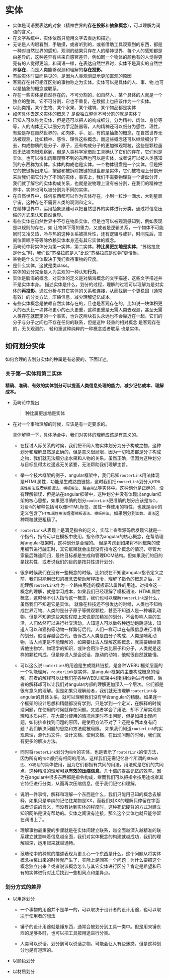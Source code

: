 # 实体

* 实体是词语要表达的对象（精神世界的**存在投影**和**抽象概念**），可以理解为词语的含义。
* 在文字系统中，实体依然只能用文字去表达和描述。
* 无论是人肉眼看到，手触摸，或者听到的，或者借助工具观察到的东西，都是一种对自然世界的感知，观测的结果只存在人的精神世界，每个人的感知都是由差异的，这种差异有些来自感官差异，例如同一个物体的颜色有的人觉得更亮有的人觉得更暗，和词语一样，在表达自然世界时，实体不是真实的自然世界**存在**，而是人类能够观测和理解的**存在投影**。
* 有些实体时显而易见的，是因为人类观测显示更加直观的原因
* 客观存在并可相互区别的事物称之为实体。实体可以是具体的人、事、物,也可以是抽象的概念或联系。
* 存在一些实体是自然存在的，不可分割的，如自然人，某个具体的人就是一个独立的整体，它不可分割，它也不重复，在数据上也应该作为一个实体。
* 以此类推，某个生物、某个水果、某个建筑、某个物品都是实体
* 如何具体去定义实体的概念？ 是否独立整体不可分割的就是实体？
* 已知人可以称为实体，但是还可以把人的构成细分，分为精神、肉体、身份等等，人的肉体还可以细分为手足脏器等，人的精神还可以细分为感性、理性，有些是存在自然世界的，如肉体、手、足，有的是抽象的概念，在自然世界无法被观测，比如精神、感性、理性这些概念。而这些概念还可以继续细分下去，构成物质的是分子、原子，还有构成分子的更加微观颗粒，这些是颗粒虽然无法被肉眼观察到，但是人类科学家借助工具确认了它们的存在，它们也是实体。也可以得出肉眼观察不到的东西也可以是实体，或者说可以被人类感知到的东西称为实体。实体的构成也是实体。一个物体键盘是一个实体，但是把它的按键拆出来后，按键和被拆除按键的键盘都是实体，它们被物理上分割开来后我们把它分为了不同的实体，事实上，我们不需要物理将一个键盘分开，我们就了解它的实体构成关系，也就是说物理上没有被分割，在我们的精神世界中，实体也可以被分割为不同的实体。
* 在自然世界中，任何东西都可以作为实体存在，小到一粒沙一滴水，大到星辰宇宙，这种存在不需要人类的观测和定义。
* 在精神世界中，运用抽象思维可以把自然世界的实体进行分类，通过将信息压缩的方式来认知自然世界。
* 有些实体在自然世界中不存在物质实体，但是也可以被观测感知到，例如表现是以规则的存在，如 让物体下落的重力，又或者是逻辑关系，一个物体不可能同时又冷又热，冷与热的这种关系被排斥性，还有逻辑与或非，时间先后，空间位置顺序等等除依赖实体本身还有其它实体的概念。
* 范畴论中将实体分为第一实体，第二实体。**种比属更加地是实体**。“苏格拉底是什么”时，我们说“苏格拉底是人”比说“苏格拉底是动物”更恰当。
* 某物是什么实体取决于我们看待事物的尺度。
* 是什么实体，这就是类class。
* 实体的划分完全是人为主观的一种认知**行为**。
* 实体是脑海的概念，对实体的定义是对脑海概念的文字描述，这些文字描述并不是实体本身。 描述实体是什么，划分的过程，理解的过程可以理解为是对实体的**再投影**。通过分析与其它实体的关系和连接，从而找到一个更稳固（通常有效）的分类方法，压缩信息，减少理解记忆成本。
* 有些实体概念是依赖自然实体存在的，且也是客观存在的，比如说一块体积更大的石头比一块体积更小的石头更重，这种更重是无需人类去观测，甚至无需人类存在就既定的一个事实，也许这两块石头永远也不会靠近在一起，它们的分子与分子之间也不存在任何的联系，但是这种 轻重的相对概念 是客观存在的，无关观测的。 轻和重这种纯粹的一种概念或者联系 也是实体。

## 如何划分实体

如何合理的去划分实体的种属是有必要的，下面详述。

### 关于第一实体和第二实体

**精确、准确、有效的实体划分可以提高人类信息处理的能力，减少记忆成本、理解成本。**

* 范畴论中提出

  > **种比属更加地是实体**

* 在对一个事物理解的时候，应该是有一定要求的。

  具体解释一下，具体场合中，我们对实体的理解应该是有意义的。

  * 在探讨人际关系的时候，我们把不同人物实体划分为分子构成之物，这种划分和理解显然是正确的，但是意义很局限，因为一切物质都是分子构成之物，我们就无法细分出水果和人物的关系。虽然正确，但因为这种划分与目标显得太过遥远无关紧要，无法帮助我们理解主旨。

  * 举一个技术框架的例子，angular框架中，我们已知`routerLink`用法体现是HTML属性，功能是生成路由链接，这时我们把`routerLink`划分入`HTML属性用法`或者`模板语法`、`模板用法`、`路由用法`等实体中。这种划分是正确的，没有理解错误，但是站在angular框架中，这种划分并没有体现出angular框架的核心思想，如果更准确的划分`routerLink`更准确的划分应该是`指令`，对`指令`的解释包括可以像HTML标签、属性一样使用的特性，也就是`指令`的定义包含了`HTML属性用法`或者`模板语法`、`模板用法`。如果划分到`函数`、`语法`这种颗粒就更粗糙了。

  * `routerLink`从表现上是满足指令的定义，实际上查看源码后发现它就是一个指令，指令可以在模板中使用，指令作为angular的核心概念，在帮助理解angular框架时，这种划分是合理的。 但是考虑到如果将不同框架的使用细节进行融汇时，其它框架就会出现没有指令这个概念的情况，尽管大家最后殊途同归，最终目标都是生成和管理DOM结构。但如果我们的目的是找共性，或者说我们的目的是按共性进行划分。
  
  * 很多时候我们在没有一些概念的时候，比如说在不知道angular指令定义之前，我们只能用已知的概念去帮助解释指令，理解了指令的概念之后，才能理解`routerLink`作为一个路由用途的模板语法属性的用途。对指令这一概念的理解，就是学习成本，如果我们已经理解了模板语法、HTML属性概念，这时候不引入指令这一概念，我们也可以理解`routerLink`是什么，虽然我们不知道它是实体。 就像在科技还不够发达的时候，人类也不知构成世界万物、人类的是分子原子等微观颗粒，甚至不知道人是一种哺乳动物，但是不知道这些某些程度上来说更加精准的划分，不会影响人类的生活，人们依然可以进行社交活动，人知道人可以做各种运动跑跳游泳，知道人可以和猫狗等动物一样繁衍后代。人们一样可以在有限信息进行准确的划分。假设穿越会古代，告诉古人人类是由分子构成，人类是哺乳动物，古人肯定是不能理解的，如果要让古人理解这些概念，就需要继续告诉他生物学、物理学的知识，或许会用沙子类比原子和分子，人类就是这样的颗粒构成。但是你说人是会说话、跑动的动物，他就很自然就能懂。
  * 可以这么说`routerLink`的用途是生成跳转链接，是各种WEBUI框架层面的一个功能理解，`routerLink`是实体，是angular框架内主要构成概念的理解，前者的解释可以让我们在各种WEBUI框架中找到相似物进行参照，后者的解释却可以让我们对angular内部的理解更加深入一个层次。它们都是很有意义的理解。但是如果只理解前者，我们就无法理解`routerLink`与angular的具体关系，就可以理解我们没有学会angular的精髓。如果连一个框架的设计思想和精髓都没有学到，只是学到一个定义，在解释的时候没问题，在使用的时候就存在问题。又或者学会了用法，却不了解实现原理和本质内在，在大部分使用的情况肯定时不出问题，但是如果出现问题，如何排查找到问题的原因，是使用方法不对了？还是东西本身有问题？我们解决问题的思路和方法就被局限。 如果我们知道`routerLink`的实现原理，源代码文件，设计文档，使用文档，在出现问题的时候，我们就有更多的解决方法。
  * 同时将`routerLink`划分为`指令`的实体，也是表示了`routerLink`的使方法，因为所有的`指令`都拥有相同的用法，这样我们无需记忆各个所谓的`模板语法`、`XX用法`的具体使用，因为它们都拥有共同的用法，用法就是它们的共同点，这种精准的理解**可以有效的压缩信息**，几十倍的提高记忆的效率。因为在angular中很多东西都是指令构成，继而我们可以把指令按用途或者其它特征进行分类，从而再次压缩信息，便于我们记忆和理解。
  * 说明一件事情，解释和理解一个东西是什么，我们只能用已知的概念去解释，如果只是单纯的记忆住某物是XX，而我们对XX的理解只停留在字面或者词语的含义，而没有达到实体的程度时，这种死记硬背的方式对建立知识网络是没有帮助的。实体之间没有连接，那么这个实体也就只能停留在词语上了。
  * 理解事物最重要的步骤就是在实体间建立联系，越全面越深入越精准的联系建立就意味着信息越全面，我们对实体概念的构建就越成功，我们的理解越深，运用起来就越通畅。

  * 范畴论中的种属的描述表现为更关心一个东西是什么。这个问题从将实体概念抽离出来的时候就产生了，实际上是回答一个问题：为什么要把这个概念独立出来？或者说该概念怎么与其它实体进行区分？肯定是希望和已有的实体进行对比后找到一些相同点和差异点。
  
### 划分方式的差异

* 以用途划分

  * 一个事物的用途并不是单一的，可以取决于设计者的设计用途，也可以取决于使用者的想法

  * 锤子的设计用途就是锤东西，通常会被划分到工具一类中。但是用来锤东西的足够多时，也可以把工具按用途进行分类。

  * 人类可以说话，划分到可以说话之物。可能会让人有些迷惑，但是这种划分也是有道理的。

* 以颜色划分

* 以材质划分
